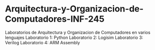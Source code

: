 # Arquitectura-y-Organizacion-de-Computadores-INF-245
Laboratorios de Arquitectura y Organizacion de Computadores en varios lenguajes
Laboratorio 1: Python
Laboratorio 2: Logisim
Laboratorio 3: Verilog
Laboratorio 4: ARM Assembly
